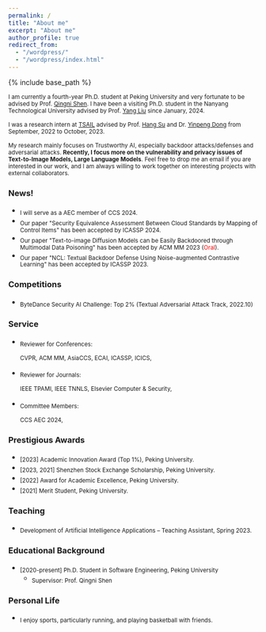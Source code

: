 ```yaml
---
permalink: /
title: "About me"
excerpt: "About me"
author_profile: true
redirect_from: 
  - "/wordpress/"
  - "/wordpress/index.html"
---
```


{% include base_path %}

 
<sub> I am currently a fourth-year Ph.D. student at Peking University and very fortunate to be advised by Prof. [Qingni Shen](https://ss.pku.edu.cn/teacherteam/teacherlist/1634-%E6%B2%88%E6%99%B4%E9%9C%93.html). 
I have been a visiting Ph.D. student in the Nanyang Technological University advised by Prof. [Yang Liu](https://personal.ntu.edu.sg/yangliu/) since January, 2024.
 
<sub> I was a research intern at [TSAIL](https://ml.cs.tsinghua.edu.cn/) advised by Prof. [Hang Su](https://www.suhangss.me/) and Dr. [Yinpeng Dong](https://ml.cs.tsinghua.edu.cn/~yinpeng/) from September, 2022 to October, 2023.

<sub> My research mainly focuses on Trustworthy AI, especially backdoor attacks/defenses and adversarial attacks. **Recently, I focus more on the vulnerability and privacy issues of Text-to-Image Models, Large Language Models**. Feel free to drop me an email if you are interested in our work, and I am always willing to work together on interesting projects with external collaborators.


### News!
- <sub> I will serve as a AEC member of CCS 2024.
- <sub>Our paper "Security Equivalence Assessment Between Cloud Standards by Mapping of Control Items" has been accepted by ICASSP 2024. 
- <sub>Our paper "Text-to-image Diffusion Models can be Easily Backdoored through Multimodal Data Poisoning" has been accepted by ACM MM 2023 (<font color='red'>Oral</font>).
- <sub>Our paper "NCL: Textual Backdoor Defense Using Noise-augmented Contrastive Learning" has been accepted by ICASSP 2023.


### Competitions
* <sub> ByteDance Security AI Challenge: Top 2% (Textual Adversarial Attack Track, 2022.10)

  
### Service
* <sub> Reviewer for Conferences: 

  <sub> CVPR, ACM MM, AsiaCCS, ECAI, ICASSP, ICICS,
  
* <sub> Reviewer for Journals:
  
  <sub> IEEE TPAMI, IEEE TNNLS, Elsevier Computer & Security,

* <sub> Committee Members:

  <sub> CCS AEC 2024,

### Prestigious Awards
* <sub> [2023] Academic Innovation Award (Top 1%), Peking University. 
* <sub> [2023, 2021]  Shenzhen Stock Exchange Scholarship, Peking University.
* <sub> [2022]  Award for Academic Excellence, Peking University.
* <sub> [2021]  Merit Student, Peking University.


### Teaching
* <sub> Development of Artificial Intelligence Applications – Teaching Assistant, Spring 2023.

### Educational Background
* <sub> [2020-present] Ph.D. Student in Software Engineering, Peking University </sub>
  * <sub> Supervisor: Prof. Qingni Shen </sub>

### Personal Life
* <sub> I enjoy sports, particularly running, and playing basketball with friends. </sub>

